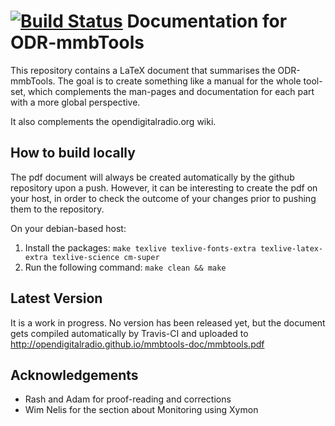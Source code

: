 [![Build Status](https://travis-ci.org/Opendigitalradio/mmbtools-doc.svg?branch=master)](https://travis-ci.org/Opendigitalradio/mmbtools-doc)
Documentation for ODR-mmbTools
==============================

This repository contains a LaTeX document that summarises the ODR-mmbTools.
The goal is to create something like a manual for the whole tool-set, which
complements the man-pages and documentation for each part with a more
global perspective.

It also complements the opendigitalradio.org wiki.

How to build locally
--------------------

The pdf document will always be created automatically by the github repository upon a push. 
However, it can be interesting to create the pdf on your host, in order to check the outcome of your changes prior to pushing them to the repository.

On your debian-based host:
1. Install the packages: `make texlive texlive-fonts-extra texlive-latex-extra texlive-science cm-super`
1. Run the following command: `make clean && make`

Latest Version
--------------

It is a work in progress. No version has been released yet, but the
document gets compiled automatically by Travis-CI and uploaded to
http://opendigitalradio.github.io/mmbtools-doc/mmbtools.pdf


Acknowledgements
----------------
 * Rash and Adam for proof-reading and corrections
 * Wim Nelis for the section about Monitoring using Xymon
